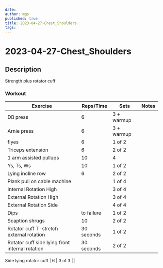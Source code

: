 ```yaml
---
date:
author: mgs
published: true
title: 2023-04-27-Chest_Shoulders
tags: 
---
```

# 2023-04-27-Chest_Shoulders
## Description
Strength plus rotator cuff

### Workout
Exercise|Reps/Time|Sets|Notes
--|--|--|--|
DB press  | 6 | 3 + warmup  |   |  
Arnie press | 6 | 3 + warmup  |   |  
  flyes |  6 |  1 of 2 |   |  
 Triceps extension | 6 |  2 of 2 |   |
  1 arm assisted pullups | 10 | 4 | |  
 Ys, Ts, Ws  | 10  |  1 of 2|   |
 Lying incline row  | 6 | 2 of 2 |   |  
  Plank pull on cable machine |  |  1 of 4 |   |
 Internal Rotation High | | 3 of 4 | |
  External Rotation High | | 3 of 4 | |
  External Rotation Side | | 4 of 4 | |
Dips |  to failure |  1 of 2 |   |  
Scaption shrugs|10| 2 of 2||
 Rotator cuff T-stretch external rotation   | 30 seconds |  1 of 2 |   |
 Rotator cuff side lying front internal rotation   | 30 seconds |  2 of 2|   |

 Side lying rotator cuff  | 6 |  3 of 3 |   |
